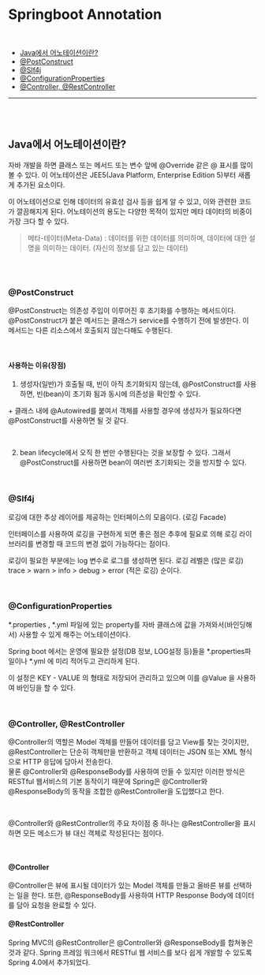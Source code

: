 # Springboot Annotation

<br>

- [Java에서 어노테이션이란?](#java에서-어노테이션이란)
- [@PostConstruct](#postconstruct)
- [@Slf4j](#slf4j)
- [@ConfigurationProperties](#configurationproperties)
- [@Controller, @RestController](#controller,-restcontroller)


<hr/>


<br><br>

## Java에서 어노테이션이란?

자바 개발을 하면 클래스 또는 메서드 또는 변수 앞에 @Override 같은 @ 표시를 많이 볼 수 있다.
이 어노테이션은 JEE5(Java Platform, Enterprise Edition 5)부터 새롭게 추가된 요소이다.

이 어노테이션으로 인해 데이터의 유효성 검사 등을 쉽게 알 수 있고, 이와 관련한 코드가 깔끔해지게 된다.
어노테이션의 용도는 다양한 목적이 있지만 메타 데이터의 비중이 가장 크다 할 수 있다.

> 메타-테이터(Meta-Data) : 데이터를 위한 데이터를 의미하며, 데이터에 대한 설명을 의미하는 데이터. (자신의 정보를 담고 있는 데이터)

<br><br>

### @PostConstruct

@PostConstruct는 의존성 주입이 이루어진 후 초기화를 수행하는 메서드이다. <br>
@PostConstruct가 붙은 메서드는 클래스가 service를 수행하기 전에 발생한다. 이 메서드는 다른 리소스에서 호출되지 않는다해도 수행된다.  <br>

<br>

#### 사용하는 이유(장점)

1) 생성자(일반)가 호출될 때, 빈이 아직 초기화되지 않는데, @PostConstruct를 사용하면, 빈(bean)이 초기화 됨과 동시에 의존성을 확인할 수 있다. 

\+ 클래스 내에 @Autowired를 붙여서 객체를 사용할 경우에 생성자가 필요하다면 @PostConstruct를 사용하면 될 것 같다. 

<br>

2) bean lifecycle에서 오직 한 번만 수행된다는 것을 보장할 수 있다. 
그래서 @PostConstruct를 사용하면 bean이 여러번 초기화되는 것을 방지할 수 있다.

<br>

### @Slf4j

로깅에 대한 추상 레이어를 제공하는 인터페이스의 모음이다. (로깅 Facade) <br>

인터페이스를 사용하여 로깅을 구현하게 되면 좋은 점은 추후에 필요로 의해 로깅 라이브러리를 변경할 때 코드의 변경 없이 가능하다는 점이다. <br>

로깅이 필요한 부분에는 log 변수로 로그를 생성하면 된다.
로깅 레벨은 (많은 로깅) trace > warn > info > debug > error (적은 로깅) 순이다. <br>


<br>

### @ConfigurationProperties

*.properties , *.yml 파일에 있는 property를 자바 클래스에 값을 가져와서(바인딩해서) 사용할 수 있게 해주는 어노테이션이다. <br>

Spring boot 에서는 운영에 필요한 설정(DB 정보, LOG설정 등)들을 *.properties파일이나 *.yml 에 미리 적어두고 관리하게 된다. <br>

이 설정은 KEY - VALUE 의 형태로 저장되어 관리하고 있으며 이를 @Value 을 사용하여 바인딩을 할 수 있다.


<br>

### @Controller, @RestController

@Controller의 역할은 Model 객체를 만들어 데이터를 담고 View를 찾는 것이지만, @RestController는 단순히 객체만을 반환하고 객체 데이터는 JSON 또는 XML 형식으로 HTTP 응답에 담아서 전송한다. <br>
물론 @Controller와 @ResponseBody를 사용하여 만들 수 있지만 이러한 방식은 RESTful 웹서비스의 기본 동작이기 때문에 Spring은 @Controller와 @ResponseBody의 동작을 조합한 @RestController을 도입했다고 한다.

<br>

@Controller와 @RestController의 주요 차이점 중 하나는 @RestController을 표시하면 모든 메소드가 뷰 대신 객체로 작성된다는 점이다.

<br>

#### @Controller

@Controller은 뷰에 표시될 데이터가 있는 Model 객체를 만들고 올바른 뷰를 선택하는 일을 한다. 
또한, @ResponseBody를 사용하여 HTTP Response Body에 데이터를 담아 요청을 완료할 수 있다. <br>

#### @RestController

Spring MVC의 @RestController은 @Controller와 @ResponseBody를 합쳐놓은 것과 같다.
Spring 프레임 워크에서 RESTful 웹 서비스를 보다 쉽게 개발할 수 있도록 Spring 4.0에서 추가되었다. <br>

<br>